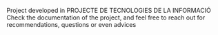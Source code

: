 Project developed in PROJECTE DE TECNOLOGIES DE LA INFORMACIÓ
Check the documentation of the project, and feel free to reach out for recommendations, questions or even advices

